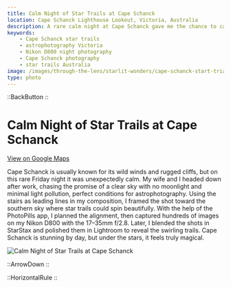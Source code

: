```yaml
---
title: Calm Night of Star Trails at Cape Schanck
location: Cape Schanck Lighthouse Lookout, Victoria, Australia
description: A rare calm night at Cape Schanck gave me the chance to capture stunning star trails with perfect skies, leading lines, and a touch of magic.
keywords:
    - Cape Schanck star trails
    - astrophotography Victoria
    - Nikon D800 night photography
    - Cape Schanck photography
    - star trails Australia
image: /images/through-the-lens/starlit-wonders/cape-schanck-start-trials.jpg
type: photo
---
```


::BackButton
::

# Calm Night of Star Trails at Cape Schanck

<a href="https://www.google.com/maps/search/?api=1&query=Cape+Schanck+Lighthouse+Lookout,+Victoria,+Australia" target="_blank" rel="noopener noreferrer">View on Google Maps</a>

Cape Schanck is usually known for its wild winds and rugged cliffs, but on this rare Friday night it was unexpectedly calm. My wife and I headed down after work, chasing the promise of a clear sky with no moonlight and minimal light pollution, perfect conditions for astrophotography. Using the stairs as leading lines in my composition, I framed the shot toward the southern sky where star trails could spin beautifully. With the help of the PhotoPills app, I planned the alignment, then captured hundreds of images on my Nikon D800 with the 17–35mm f/2.8. Later, I blended the shots in StarStax and polished them in Lightroom to reveal the swirling trails. Cape Schanck is stunning by day, but under the stars, it feels truly magical.

![Calm Night of Star Trails at Cape Schanck](/images/through-the-lens/starlit-wonders/cape-schanck-start-trials.jpg)

<div class="mb-8"></div>

::ArrowDown
::

<div class="mb-8"></div>

::HorizontalRule
::
